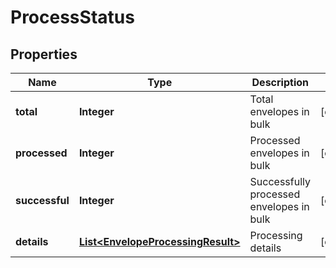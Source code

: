 # ProcessStatus

## Properties
Name | Type | Description | Notes
------------ | ------------- | ------------- | -------------
**total** | **Integer** | Total envelopes in bulk |  [optional]
**processed** | **Integer** | Processed envelopes in bulk |  [optional]
**successful** | **Integer** | Successfully processed envelopes in bulk |  [optional]
**details** | [**List&lt;EnvelopeProcessingResult&gt;**](EnvelopeProcessingResult.md) | Processing details |  [optional]
